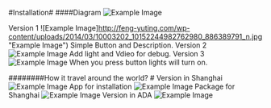 #Installation#
####Diagram
![Example Image](http://feng-yuting.com/wp-content/uploads/2014/03/Diagram.jpg "Example Image")

Version 1
![Example Image]http://feng-yuting.com/wp-content/uploads/2014/03/10003202_10152244982762980_886389791_n.jpg "Example Image")
Simple Button and Description.
Version 2
![Example Image](http://feng-yuting.com/wp-content/uploads/2014/03/1902932_10152259663007980_389383258_n.jpg "Example Image")
Add light and Vdieo for debug.
Version 3
![Example Image](http://feng-yuting.com/wp-content/uploads/2014/03/1451378_10152244807547980_997666417_n.jpg "Example Image")
When you press button lights will turn on.


########How it travel around the world? #
Version in Shanghai
![Example Image](http://feng-yuting.com/wp-content/uploads/2014/03/BjT_kdVIYAAbXoP.jpg "Example Image")
App for installation
![Example Image](http://feng-yuting.com/wp-content/uploads/2014/03/10147225_10152265691772980_1409919037_o.jpg "Example Image")
Package for Shanghai
![Example Image](hhttp://feng-yuting.com/wp-content/uploads/2014/03/10007001_10152298302477980_24768540_n.jpg "Example Image")
Version in ADA
![Example Image](http://feng-yuting.com/wp-content/uploads/2014/03/BjNC35qIEAA0dPS.jpg "Example Image")

